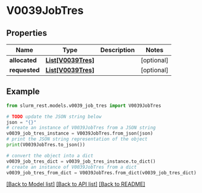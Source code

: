 # V0039JobTres


## Properties

Name | Type | Description | Notes
------------ | ------------- | ------------- | -------------
**allocated** | [**List[V0039Tres]**](V0039Tres.md) |  | [optional] 
**requested** | [**List[V0039Tres]**](V0039Tres.md) |  | [optional] 

## Example

```python
from slurm_rest.models.v0039_job_tres import V0039JobTres

# TODO update the JSON string below
json = "{}"
# create an instance of V0039JobTres from a JSON string
v0039_job_tres_instance = V0039JobTres.from_json(json)
# print the JSON string representation of the object
print(V0039JobTres.to_json())

# convert the object into a dict
v0039_job_tres_dict = v0039_job_tres_instance.to_dict()
# create an instance of V0039JobTres from a dict
v0039_job_tres_from_dict = V0039JobTres.from_dict(v0039_job_tres_dict)
```
[[Back to Model list]](../README.md#documentation-for-models) [[Back to API list]](../README.md#documentation-for-api-endpoints) [[Back to README]](../README.md)


